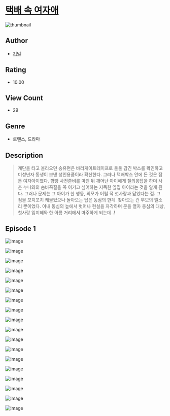 # [택배 속 여자애](https://comic.naver.com/challenge/list?titleId=811266)
![thumbnail](https://image-comic.pstatic.net/user_contents_data/challenge_comic/2023/05/25/329692/upload_4121691081239966517_480x623.jpeg)

## Author
- [기밀](https://comic.naver.com/artistTitle?id=329692)

## Rating
- 10.00

## View Count
- 29

## Genre
- 로맨스, 드라마

## Description
> 계단을 타고 올라오던 송유현은 바리게이트테이프로 둘둘 감긴 박스를 확인하고 미성년자 동생이 보낸 성인용품이라 확신한다. 그러나 택배박스 안에 든 것은 잠든 여자아이였다. 깜빵 사전준비를 마친 뒤 깨어난 아이에게 질의응답을 하며 사촌 누나와의 숨바꼭질을 꼭 이기고 싶어하는 지독한 옆집 아이라는 것을 알게 된다. 그러나 문제는 그 아이가 한 행동, 외모가 어릴 적 첫사랑과 닮았다는 점. 그 점을 꼬치꼬치 캐물었으나 돌아오는 답은 동심의 한계. 찾아오는 건 부모의 벨소리 뿐이었다. 이내 동심의 늪에서 벗어나 현실을 자각하며 문을 열자 동심의 대상, 첫사랑 임지혜와 한 아름 거리에서 마주하게 되는데..!


## Episode 1
![image](https://image-comic.pstatic.net/user_contents_data/challenge_comic/2023/05/25/329692/upload_3689123419105866294.jpeg)

![image](https://image-comic.pstatic.net/user_contents_data/challenge_comic/2023/05/25/329692/upload_3990523939695180082.jpeg)

![image](https://image-comic.pstatic.net/user_contents_data/challenge_comic/2023/05/25/329692/upload_7162469647625173299.jpeg)

![image](https://image-comic.pstatic.net/user_contents_data/challenge_comic/2023/05/25/329692/upload_7149571479371724902.jpeg)

![image](https://image-comic.pstatic.net/user_contents_data/challenge_comic/2023/05/25/329692/upload_4121691093387011425.jpeg)

![image](https://image-comic.pstatic.net/user_contents_data/challenge_comic/2023/05/25/329692/upload_7378128967206921529.jpeg)

![image](https://image-comic.pstatic.net/user_contents_data/challenge_comic/2023/05/25/329692/upload_7364285213886800945.jpeg)

![image](https://image-comic.pstatic.net/user_contents_data/challenge_comic/2023/05/25/329692/upload_3905014920385946981.jpeg)

![image](https://image-comic.pstatic.net/user_contents_data/challenge_comic/2023/05/25/329692/upload_7305462449130846000.jpeg)

![image](https://image-comic.pstatic.net/user_contents_data/challenge_comic/2023/05/25/329692/upload_3834031342177694771.jpeg)

![image](https://image-comic.pstatic.net/user_contents_data/challenge_comic/2023/05/25/329692/upload_3702864007325496885.jpeg)

![image](https://image-comic.pstatic.net/user_contents_data/challenge_comic/2023/05/25/329692/upload_3618134559107919921.jpeg)

![image](https://image-comic.pstatic.net/user_contents_data/challenge_comic/2023/05/25/329692/upload_3977861783400757554.jpeg)

![image](https://image-comic.pstatic.net/user_contents_data/challenge_comic/2023/05/25/329692/upload_3979323012865668452.jpeg)

![image](https://image-comic.pstatic.net/user_contents_data/challenge_comic/2023/05/25/329692/upload_7365980446065439288.jpeg)

![image](https://image-comic.pstatic.net/user_contents_data/challenge_comic/2023/05/25/329692/upload_7076393490755904098.jpeg)

![image](https://image-comic.pstatic.net/user_contents_data/challenge_comic/2023/05/25/329692/upload_7221298133261117030.jpeg)

![image](https://image-comic.pstatic.net/user_contents_data/challenge_comic/2023/05/25/329692/upload_3546923585466544944.jpeg)
